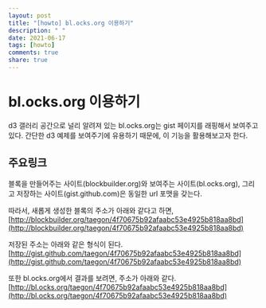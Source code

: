 ```yaml
---
layout: post
title: "[howto] bl.ocks.org 이용하기"
description: " "
date: 2021-06-17
tags: [howto]
comments: true
share: true
---
```


# bl.ocks.org 이용하기

d3 갤러리 공간으로 널리 알려져 있는 bl.ocks.org는 gist 페이지를 래핑해서 보여주고 있다.
간단한 d3 예제를 보여주기에 유용하기 때문에, 이 기능을 활용해보고자 한다.

## 주요링크

블록을 만들어주는 사이트(blockbuilder.org)와 보여주는 사이트(bl.ocks.org), 그리고 저장하는 사이트(gist.github.com)은 동일한 url 포맷을 갖는다.

따라서, 새롭게 생성한 블록의 주소가 아래와 같다고 하면,
[http://blockbuilder.org/taegon/4f70675b92afaabc53e4925b818aa8bd](http://blockbuilder.org/taegon/4f70675b92afaabc53e4925b818aa8bd)

저장된 주소는 아래와 같은 형식이 된다.
[http://gist.github.com/taegon/4f70675b92afaabc53e4925b818aa8bd](http://gist.github.com/taegon/4f70675b92afaabc53e4925b818aa8bd)

또한 bl.ocks.org에서 결과를 보려면, 주소가 아래와 같다.
[http://bl.ocks.org/taegon/4f70675b92afaabc53e4925b818aa8bd](http://bl.ocks.org/taegon/4f70675b92afaabc53e4925b818aa8bd)
